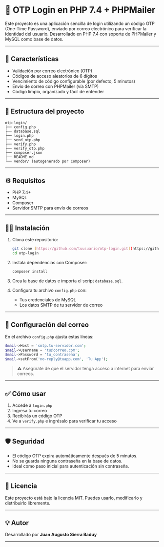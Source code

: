 # 🔐 OTP Login en PHP 7.4 + PHPMailer

Este proyecto es una aplicación sencilla de login utilizando un código OTP (One-Time Password), enviado por correo electrónico para verificar la identidad del usuario. Desarrollado en PHP 7.4 con soporte de PHPMailer y MySQL como base de datos.

---

## 🚀 Características

- Validación por correo electrónico (OTP)
- Códigos de acceso aleatorios de 6 dígitos
- Vencimiento de código configurable (por defecto, 5 minutos)
- Envío de correo con PHPMailer (vía SMTP)
- Código limpio, organizado y fácil de entender

---

## 📂 Estructura del proyecto

```
otp-login/
├── config.php
├── database.sql
├── login.php
├── send_otp.php
├── verify.php
├── verify_otp.php
├── composer.json
├── README.md
└── vendor/ (autogenerado por Composer)
```

---

## ⚙️ Requisitos

- PHP 7.4+
- MySQL
- Composer
- Servidor SMTP para envío de correos

---

## 🧑‍💻 Instalación

1. Clona este repositorio:
   ```bash
   git clone [https://github.com/tuusuario/otp-login.git](https://github.com/juansierra02/login_OTP.git)
   cd otp-login
   ```

2. Instala dependencias con Composer:
   ```bash
   composer install
   ```

3. Crea la base de datos e importa el script `database.sql`.

4. Configura tu archivo `config.php` con:
   - Tus credenciales de MySQL
   - Los datos SMTP de tu servidor de correo

---

## 📧 Configuración del correo

En el archivo `config.php` ajusta estas líneas:

```php
$mail->Host = 'smtp.tu-servidor.com';
$mail->Username = 'tu@correo.com';
$mail->Password = 'tu_contraseña';
$mail->setFrom('no-reply@tuapp.com', 'Tu App');
```

> ⚠️ Asegúrate de que el servidor tenga acceso a internet para enviar correos.

---

## ✅ Cómo usar

1. Accede a `login.php`
2. Ingresa tu correo
3. Recibirás un código OTP
4. Ve a `verify.php` e ingrésalo para verificar tu acceso

---

## 🛡️ Seguridad

- El código OTP expira automáticamente después de 5 minutos.
- No se guarda ninguna contraseña en la base de datos.
- Ideal como paso inicial para autenticación sin contraseña.

---

## 📜 Licencia

Este proyecto está bajo la licencia MIT. Puedes usarlo, modificarlo y distribuirlo libremente.

---

## 💡 Autor

Desarrollado por **Juan Augusto Sierra Baduy**

---
